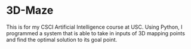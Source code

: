 # 3D-Maze
This is for my CSCI Artificial Intelligence course at USC. Using Python, I programmed a system that is able to take in inputs of 3D mapping points and find the optimal solution to its goal point. 
